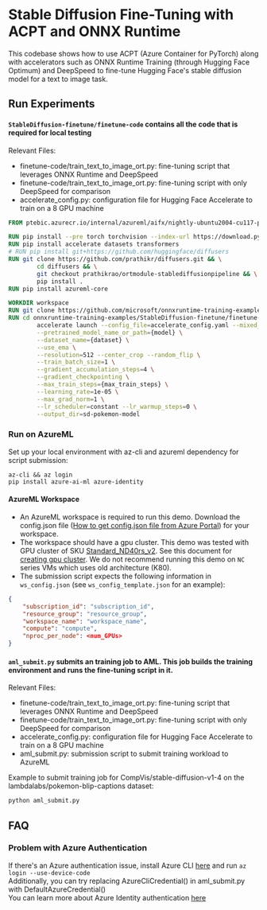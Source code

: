 # Stable Diffusion Fine-Tuning with ACPT and ONNX Runtime

This codebase shows how to use ACPT (Azure Container for PyTorch) along with accelerators such as ONNX Runtime Training (through Hugging Face Optimum) and DeepSpeed to fine-tune Hugging Face's stable diffusion model for a text to image task.

## Run Experiments

#### `StableDiffusion-finetune/finetune-code` contains all the code that is required for local testing
Relevant Files:
- finetune-code/train_text_to_image_ort.py: fine-tuning script that leverages ONNX Runtime and DeepSpeed
- finetune-code/train_text_to_image_ort.py: fine-tuning script with only DeepSpeed for comparison
- accelerate_config.py: configuration file for Hugging Face Accelerate to train on a 8 GPU machine

```Dockerfile
FROM ptebic.azurecr.io/internal/azureml/aifx/nightly-ubuntu2004-cu117-py38-torch210dev:latest

RUN pip install --pre torch torchvision --index-url https://download.pytorch.org/whl/nightly/cu118
RUN pip install accelerate datasets transformers
# RUN pip install git+https://github.com/huggingface/diffusers
RUN git clone https://github.com/prathikr/diffusers.git && \
        cd diffusers && \
        git checkout prathikrao/ortmodule-stablediffusionpipeline && \
        pip install .
RUN pip install azureml-core

WORKDIR workspace
RUN git clone https://github.com/microsoft/onnxruntime-training-examples.git
RUN cd onnxruntime-training-examples/StableDiffusion-finetune/finetune-code && \
        accelerate launch --config_file=accelerate_config.yaml --mixed_precision=fp16 train_text_to_image.py \
        --pretrained_model_name_or_path={model} \
        --dataset_name={dataset} \
        --use_ema \
        --resolution=512 --center_crop --random_flip \
        --train_batch_size=1 \
        --gradient_accumulation_steps=4 \
        --gradient_checkpointing \
        --max_train_steps={max_train_steps} \
        --learning_rate=1e-05 \
        --max_grad_norm=1 \
        --lr_scheduler=constant --lr_warmup_steps=0 \
        --output_dir=sd-pokemon-model
```

### Run on AzureML
Set up your local environment with az-cli and azureml dependency for script submission:

```
az-cli && az login
pip install azure-ai-ml azure-identity
```

#### AzureML Workspace
- An AzureML workspace is required to run this demo. Download the config.json file ([How to get config.json file from Azure Portal](https://docs.microsoft.com/en-us/azure/machine-learning/how-to-configure-environment#workspace)) for your workspace.
- The workspace should have a gpu cluster. This demo was tested with GPU cluster of SKU [Standard_ND40rs_v2](https://docs.microsoft.com/en-us/azure/virtual-machines/ndv2-series). See this document for [creating gpu cluster](https://docs.microsoft.com/en-us/azure/machine-learning/how-to-create-attach-compute-cluster?tabs=python). We do not recommend running this demo on `NC` series VMs which uses old architecture (K80).
- The submission script expects the following information in `ws_config.json` (see `ws_config_template.json` for an example):
```json
{
    "subscription_id": "subscription_id",
    "resource_group": "resource_group",
    "workspace_name": "workspace_name",
    "compute": "compute",
    "nproc_per_node": <num_GPUs>
}  
```

#### `aml_submit.py` submits an training job to AML. This job builds the training environment and runs the fine-tuning script in it.
Relevant Files:
- finetune-code/train_text_to_image_ort.py: fine-tuning script that leverages ONNX Runtime and DeepSpeed
- finetune-code/train_text_to_image_ort.py: fine-tuning script with only DeepSpeed for comparison
- accelerate_config.py: configuration file for Hugging Face Accelerate to train on a 8 GPU machine
- aml_submit.py: submission script to submit training workload to AzureML

Example to submit training job for CompVis/stable-diffusion-v1-4 on the lambdalabs/pokemon-blip-captions dataset:
```bash
python aml_submit.py
```

## FAQ
### Problem with Azure Authentication
If there's an Azure authentication issue, install Azure CLI [here](https://docs.microsoft.com/en-us/cli/azure/) and run `az login --use-device-code`
<br>Additionally, you can try replacing AzureCliCredential() in aml_submit.py with DefaultAzureCredential()
<br>You can learn more about Azure Identity authentication [here](https://learn.microsoft.com/en-us/python/api/azure-identity/azure.identity?view=azure-python)
